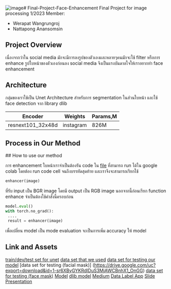 ![image](https://github.com/hellp002/Final-Project-Face-Enhancement/assets/94524977/5221f745-0302-4ff8-8f8e-904343549184)# Final-Project-Face-Enhancement
Final Project for image processing 1/2023
Member:
- Werapat Wangrungroj
- Nattapong Anansomsin

## Project Overview

เนื่องจากว่าใน social media มักจะมีการลงรูปของตัวเองและหลายๆคนมักจะใช้ filter หรือการ enhance รูปใบหน้าของตัวเองก่อนลง social media จึงเป็นแรงบันดาลใจให้เราอยากทำ face enhancement 

## Architecture

กลุ่มของเราใช้เป็น Unet Architecture สำหรับการ segmentation ในส่วนใบหน้า และใช้ face detection จาก library dlib 

Encoder | Weights | Params,M
--- | --- | ---
resnext101_32x48d | instagram | 826M

## Process in Our Method
<div style = "display: flex;">
<img scr = "https://github.com/hellp002/Final-Project-Face-Enhancement/assets/94524977/bd943348-f759-46e2-8852-09b0260ee3d3">
<img scr = "https://github.com/hellp002/Final-Project-Face-Enhancement/assets/94524977/29ed89a1-7aa0-44d0-bc5d-0652709778e9">
</div>
## How to use our method

การ enhancement ใบหน้าเราจำเป็นต้องรัน code ใน [file](eval_model.ipynb) ที่สามารถ run ได้ใน google colab โดยต้อง run code cell จนถึงบรรทัดสุดท้าย และเราจึงจะสามารถเรียกใช้

```python
enhancer(image)
```

ที่รับ input เป็น BGR image โดยมี output เป็น RGB image นอกจากนี้ก่อนเรียก function enhance จำเป็นต้องใช้คำสั่งนี้ครอบก่อน

```python
model.eval()
with torch.no_grad():
 ....
 result = enhancer(image)
```

เพื่อเปลี่ยน model เป็น mode evaluation จะเป็นการเพิ่ม accuracy ให้ model

## Link and Assets
[train/dev/test set for unet](https://drive.google.com/uc?export=download&id=1XOBoRGSraP50_pS1YPB8_i8Wmw_5L-NG)
[data set that we used](https://www.kaggle.com/datasets/ashwingupta3012/human-faces)
[data set for testing our model](https://drive.google.com/uc?export=download&id=1WeP0mTjUDBt2Zx4JWO0U0xf15jwpsr6V)
[data set for testing (facial mask)] (https://drive.google.com/uc?export=download&id=1-sr6XByGYKRdIDuS3MjAWCBnhX1_OnGG)
[data set for testing (face mask)](https://drive.google.com/uc?export=download&id=1K0QTK_GSyai5vNwMgaO3Kh54n5w4Sjtx)
[Model](https://drive.google.com/uc?export=download&id=1_fdYp8trR7mMDWeqjHOhTASp4SQv7RSk)
[dlib model](http://dlib.net/files/shape_predictor_68_face_landmarks.dat.bz2)
[Medium](https://medium.com/@werapatwangrungroj/face-enhancement-ด้วย-semantic-segmentation-model-และ-facial-landmark-detection-model-2a8c1381b1a8)
[Data Label App](https://imagej.net/ij/download.html)
[Slide Presentation](Face%20Enhancement.pdf)


 
